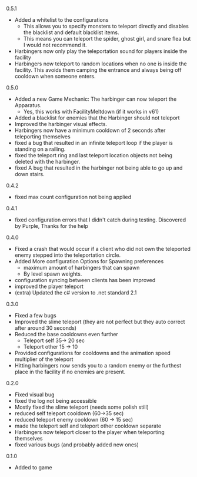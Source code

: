 0.5.1
+ Added a whitelist to the configurations
    + This allows you to specify monsters to teleport directly and disables the blacklist and default blacklist items.
    + This means you can teleport the spider, ghost girl, and snare flea but I would not recommend it.
+ Harbingers now only play the teleportation sound for players inside the facility
+ Harbingers now teleport to random locations when no one is inside the facility. This avoids them camping the entrance and always being off cooldown when someone enters.


0.5.0
+ Added a new Game Mechanic: The harbinger can now teleport the Apparatus.
    + Yes, this works with FacilityMeltdown (if it works in v61) 
+ Added a blacklist for enemies that the Harbinger should not teleport
+ Improved the harbinger visual effects.
+ Harbingers now have a minimum cooldown of 2 seconds after teleporting themselves
+ fixed a bug that resulted in an infinite teleport loop if the player is standing on a railing. 
+ fixed the teleport ring and last teleport location objects not being deleted with the harbinger.
+ fixed A bug that resulted in the harbinger not being able to go up and down stairs.


 0.4.2
+ fixed max count configuration not being applied 


 0.4.1
+ fixed configuration errors that I didn't catch during testing. Discovered by Purple, Thanks for the help

 0.4.0
+ Fixed a crash that would occur if a client who did not own the teleported enemy stepped into the teleportation circle.
+ Added More configuration Options for Spawning preferences 
    + maximum amount of harbingers that can spawn
    + By level spawn weights.
+ configuration syncing between clients has been improved
+ improved the player teleport 
+ (extra) Updated the c# version to .net standard 2.1

 0.3.0
+ Fixed a few bugs
+ Improved the slime teleport (they are not perfect but they auto correct after around 30 seconds)
+ Reduced the base cooldowns even further
    + Teleport self 35-> 20 sec
    + Teleport other 15 -> 10
+ Provided configurations for cooldowns and the animation speed multiplier of the teleport
+ Hitting harbingers now sends you to a random enemy or the furthest place in the facility if no enemies are present.


 0.2.0 
+ Fixed visual bug
+ fixed the log not being accessible
+ Mostly fixed the slime teleport (needs some polish still)
+ reduced self teleport cooldown (60->35 sec)
+ reduced teleport enemy cooldown (60 -> 15 sec)
+ made the teleport self and teleport other cooldown separate
+ Harbingers now teleport closer to the player when teleporting themselves
+ fixed various bugs (and probably added new ones)

 0.1.0
+ Added to game